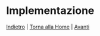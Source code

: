 # Implementazione

[Indietro](4-design_di_dettaglio.md) | [Torna alla Home](index.md) | [Avanti](6-conclusioni.md)